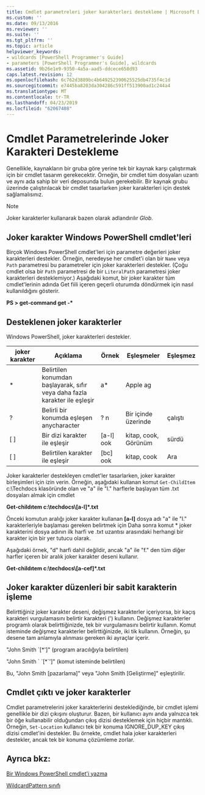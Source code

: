 ```yaml
---
title: Cmdlet parametreleri joker karakterleri destekleme | Microsoft Docs
ms.custom: ''
ms.date: 09/13/2016
ms.reviewer: ''
ms.suite: ''
ms.tgt_pltfrm: ''
ms.topic: article
helpviewer_keywords:
- wildcards [PowerShell Programmer's Guide]
- parameters [PowerShell Programmer's Guide], wildcards
ms.assetid: 9b26e1e9-9350-4a5a-aad5-ddcece658d93
caps.latest.revision: 12
ms.openlocfilehash: 6c762d3889bc4b649252390625525db4735f4c1d
ms.sourcegitcommit: e7445ba8203da304286c591ff513900ad1c244a4
ms.translationtype: MT
ms.contentlocale: tr-TR
ms.lasthandoff: 04/23/2019
ms.locfileid: "62067408"
---
```

# <a name="supporting-wildcard-characters-in-cmdlet-parameters"></a>Cmdlet Parametrelerinde Joker Karakteri Destekleme

Genellikle, kaynakların bir gruba göre yerine tek bir kaynak karşı çalıştırmak için bir cmdlet tasarım gerekecektir. Örneğin, bir cmdlet tüm dosyaları uzantı ve aynı ada sahip bir veri deposunda bulun gerekebilir. Bir kaynak grubu üzerinde çalıştırılacak bir cmdlet tasarlarken joker karakterleri için destek sağlamalısınız.

> [!NOTE]
> Joker karakterler kullanarak bazen olarak adlandırılır *Glob*.

## <a name="windows-powershell-cmdlets-that-use-wildcards"></a>Joker karakter Windows PowerShell cmdlet'leri

 Birçok Windows PowerShell cmdlet'leri için parametre değerleri joker karakterleri destekler. Örneğin, neredeyse her cmdlet'i olan bir `Name` veya `Path` parametresi bu parametreler için joker karakterleri destekler. (Çoğu cmdlet olsa bir `Path` parametresi de bir `LiteralPath` parametresi joker karakterleri desteklemiyor.) Aşağıdaki komut, bir joker karakter tüm cmdlet'lerinin adında Get fiili içeren geçerli oturumda döndürmek için nasıl kullanıldığını gösterir.

 **PS > get-command get -\***

## <a name="supported-wildcard-characters"></a>Desteklenen joker karakterler

Windows PowerShell, joker karakterleri destekler.

|joker karakter|Açıklama|Örnek|Eşleşmeler|Eşleşmez|
|------------------------|-----------------|-------------|-------------|--------------------|
|*|Belirtilen konumdan başlayarak, sıfır veya daha fazla karakter ile eşleşir|a*|Apple ag||
|?|Belirli bir konumda eşleşen anycharacter|? n|Bir içinde üzerinde|çalıştı|
|[ ]|Bir dizi karakter ile eşleşir|[a-l] ook|kitap, cook, Görünüm|sürdü|
|[ ]|Belirtilen karakter ile eşleşir|[bc] ook|kitap, cook|Ara|

Joker karakterler destekleyen cmdlet'ler tasarlarken, joker karakter birleşimleri için izin verin. Örneğin, aşağıdaki kullanan komut `Get-ChildItem` c:\Techdocs klasöründe olan ve "a" ile "l." harflerle başlayan tüm .txt dosyaları almak için cmdlet

**Get-childıtem c:\techdocs\\[a-l]\*.txt**

Önceki komutun aralığı joker karakter kullanan **[a-l]** dosya adı "a" ile "l." karakterleriyle başlaması gereken belirtmek için Daha sonra komut * joker karakterini dosya adının ilk harfi ve .txt uzantısı arasındaki herhangi bir karakter için bir yer tutucu olarak.

Aşağıdaki örnek, "d" harfi dahil değildir, ancak "a" ile "f." den tüm diğer harfler içeren bir aralık joker karakter deseni kullanır.

**Get-childıtem c:\techdocs\\[a-cef]\*.txt**

## <a name="handling-literal-characters-in-wildcard-patterns"></a>Joker karakter düzenleri bir sabit karakterin işleme

Belirttiğiniz joker karakter deseni, değişmez karakterler içeriyorsa, bir kaçış karakteri vurgulamasını belirtir karakteri (') kullanın. Değişmez karakterler programlı olarak belirttiğinizde, tek bir vurgulamasını belirtir kullanın. Komut isteminde değişmez karakterler belirttiğinizde, iki tik kullanın. Örneğin, şu desene tam anlamıyla alınması gereken iki ayraçlar içerir.

"John Smith \`[*']" (program aracılığıyla belirtilen)

"John Smith \` \`[*\`']" (komut isteminde belirtilen)

Bu, "John Smith [pazarlama]" veya "John Smith [Geliştirme]" eşleştirilir.

## <a name="cmdlet-output-and-wildcard-characters"></a>Cmdlet çıktı ve joker karakterler

Cmdlet parametrelerini joker karakterlerini desteklediğinde, bir cmdlet işlemi genellikle bir dizi çıkışını oluşturur. Bazen, bir kullanıcı aynı anda yalnızca tek bir öğe kullanabilir olduğundan çıkış dizisi desteklemek için hiçbir mantıklı. Örneğin, `Set-Location` kullanıcı tek bir konuma IGNORE_DUP_KEY çıkış dizisi cmdlet'ini destekler. Bu örnekte, cmdlet hala joker karakterleri destekler, ancak tek bir konuma çözümleme zorlar.

## <a name="see-also"></a>Ayrıca bkz:

[Bir Windows PowerShell cmdlet'i yazma](./writing-a-windows-powershell-cmdlet.md)

[WildcardPattern sınıfı](/dotnet/api/system.management.automation.wildcardpattern)
